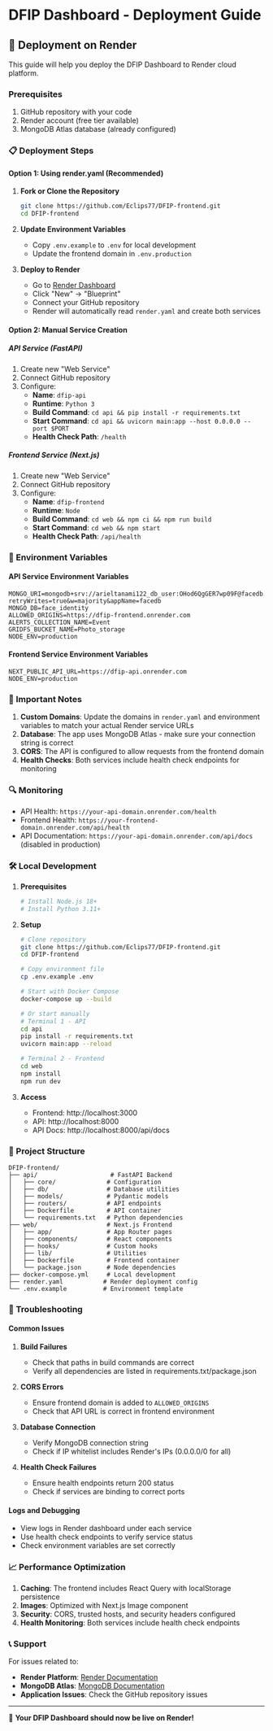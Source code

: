 # DFIP Dashboard - Deployment Guide

## 🚀 Deployment on Render

This guide will help you deploy the DFIP Dashboard to Render cloud platform.

### Prerequisites

1. GitHub repository with your code
2. Render account (free tier available)
3. MongoDB Atlas database (already configured)

### 📋 Deployment Steps

#### Option 1: Using render.yaml (Recommended)

1. **Fork or Clone the Repository**
   ```bash
   git clone https://github.com/Eclips77/DFIP-frontend.git
   cd DFIP-frontend
   ```

2. **Update Environment Variables**
   - Copy `.env.example` to `.env` for local development
   - Update the frontend domain in `.env.production`

3. **Deploy to Render**
   - Go to [Render Dashboard](https://dashboard.render.com/)
   - Click "New" → "Blueprint"
   - Connect your GitHub repository
   - Render will automatically read `render.yaml` and create both services

#### Option 2: Manual Service Creation

##### API Service (FastAPI)
1. Create new "Web Service"
2. Connect GitHub repository
3. Configure:
   - **Name**: `dfip-api`
   - **Runtime**: `Python 3`
   - **Build Command**: `cd api && pip install -r requirements.txt`
   - **Start Command**: `cd api && uvicorn main:app --host 0.0.0.0 --port $PORT`
   - **Health Check Path**: `/health`

##### Frontend Service (Next.js)
1. Create new "Web Service"
2. Connect GitHub repository
3. Configure:
   - **Name**: `dfip-frontend`
   - **Runtime**: `Node`
   - **Build Command**: `cd web && npm ci && npm run build`
   - **Start Command**: `cd web && npm start`
   - **Health Check Path**: `/api/health`

### 🔧 Environment Variables

#### API Service Environment Variables
```
MONGO_URI=mongodb+srv://arieltanami122_db_user:OHod6QgGER7wp09F@facedb.k2ycus.mongodb.net/?retryWrites=true&w=majority&appName=facedb
MONGO_DB=face_identity
ALLOWED_ORIGINS=https://dfip-frontend.onrender.com
ALERTS_COLLECTION_NAME=Event
GRIDFS_BUCKET_NAME=Photo_storage
NODE_ENV=production
```

#### Frontend Service Environment Variables
```
NEXT_PUBLIC_API_URL=https://dfip-api.onrender.com
NODE_ENV=production
```

### 📝 Important Notes

1. **Custom Domains**: Update the domains in `render.yaml` and environment variables to match your actual Render service URLs
2. **Database**: The app uses MongoDB Atlas - make sure your connection string is correct
3. **CORS**: The API is configured to allow requests from the frontend domain
4. **Health Checks**: Both services include health check endpoints for monitoring

### 🔍 Monitoring

- API Health: `https://your-api-domain.onrender.com/health`
- Frontend Health: `https://your-frontend-domain.onrender.com/api/health`
- API Documentation: `https://your-api-domain.onrender.com/api/docs` (disabled in production)

### 🛠 Local Development

1. **Prerequisites**
   ```bash
   # Install Node.js 18+
   # Install Python 3.11+
   ```

2. **Setup**
   ```bash
   # Clone repository
   git clone https://github.com/Eclips77/DFIP-frontend.git
   cd DFIP-frontend

   # Copy environment file
   cp .env.example .env

   # Start with Docker Compose
   docker-compose up --build

   # Or start manually
   # Terminal 1 - API
   cd api
   pip install -r requirements.txt
   uvicorn main:app --reload

   # Terminal 2 - Frontend
   cd web
   npm install
   npm run dev
   ```

3. **Access**
   - Frontend: http://localhost:3000
   - API: http://localhost:8000
   - API Docs: http://localhost:8000/api/docs

### 📁 Project Structure

```
DFIP-frontend/
├── api/                    # FastAPI Backend
│   ├── core/              # Configuration
│   ├── db/                # Database utilities
│   ├── models/            # Pydantic models
│   ├── routers/           # API endpoints
│   ├── Dockerfile         # API container
│   └── requirements.txt   # Python dependencies
├── web/                   # Next.js Frontend
│   ├── app/               # App Router pages
│   ├── components/        # React components
│   ├── hooks/             # Custom hooks
│   ├── lib/               # Utilities
│   ├── Dockerfile         # Frontend container
│   └── package.json       # Node dependencies
├── docker-compose.yml     # Local development
├── render.yaml           # Render deployment config
└── .env.example          # Environment template
```

### 🚨 Troubleshooting

#### Common Issues

1. **Build Failures**
   - Check that paths in build commands are correct
   - Verify all dependencies are listed in requirements.txt/package.json

2. **CORS Errors**
   - Ensure frontend domain is added to `ALLOWED_ORIGINS`
   - Check that API URL is correct in frontend environment

3. **Database Connection**
   - Verify MongoDB connection string
   - Check if IP whitelist includes Render's IPs (0.0.0.0/0 for all)

4. **Health Check Failures**
   - Ensure health endpoints return 200 status
   - Check if services are binding to correct ports

#### Logs and Debugging

- View logs in Render dashboard under each service
- Use health check endpoints to verify service status
- Check environment variables are set correctly

### 📈 Performance Optimization

1. **Caching**: The frontend includes React Query with localStorage persistence
2. **Images**: Optimized with Next.js Image component
3. **Security**: CORS, trusted hosts, and security headers configured
4. **Health Monitoring**: Both services include health check endpoints

### 📞 Support

For issues related to:
- **Render Platform**: [Render Documentation](https://render.com/docs)
- **MongoDB Atlas**: [MongoDB Documentation](https://docs.atlas.mongodb.com/)
- **Application Issues**: Check the GitHub repository issues

---

🎉 **Your DFIP Dashboard should now be live on Render!**
